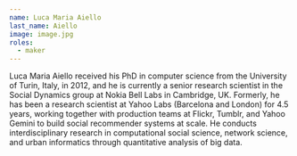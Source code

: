 ```yaml
---
name: Luca Maria Aiello
last_name: Aiello
image: image.jpg
roles:
  - maker
---
```

Luca Maria Aiello received his PhD in computer science from the University of Turin, Italy, in 2012, and he is currently a senior research scientist in the Social Dynamics group at Nokia Bell Labs in Cambridge, UK. Formerly, he has been a research scientist at Yahoo Labs (Barcelona and London) for 4.5 years, working together with production teams at Flickr, Tumblr, and Yahoo Gemini to build social recommender systems at scale. He conducts interdisciplinary research in computational social science, network science, and urban informatics through quantitative analysis of big data. 